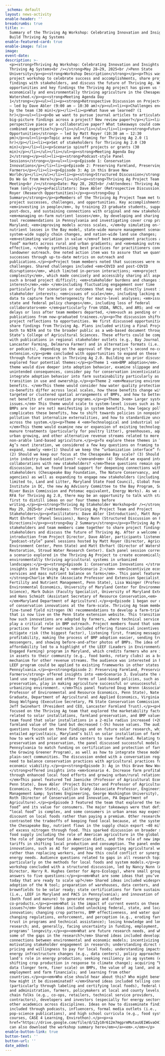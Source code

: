 ```yaml
---
_schema: default
layout: news-activity
enable-header: ''
breadcrumbs: true
title: >-
  Summary of the Thriving Ag Workshop: Celebrating Innovation and Insights to
  Build Thriving Ag Systems
enable-featured-card: true
enable-image: false
image:
event-date:
description: >-
  <p><strong>Thriving Ag Workshop: Celebrating Innovation and Insights to Build
  Thriving Ag Systems<br /></strong>May 28–29, 2025<br />Penn State
  University</p><p><strong>Workshop Description</strong></p><p>This was a final
  project workshop to celebrate success and accomplishments, share project
  findings with stakeholders, and discuss the future of Thriving Ag. We saw what
  opportunities and key findings the Thriving Ag project has given us for an
  economically and environmentally thriving agriculture in the Chesapeake Bay
  Watershed.</p><p><strong>Meeting Agenda Day
  1</strong></p><ul><li><p><strong>Retrospective Discussion on Project</strong>
  – led by Dave Abler (9:00 am – 10:30 am)</p><ul><li><p>Challenges encountered
  by the team (30 min)</p></li><li><p>What have we learned? (1
  hr)</p><ul><li><p>Do we want to pursue journal articles to articulate
  big-picture findings across a project? New review paper?</p></li><li><p>A
  perspective piece or a collaborative paper? What takeaways could come from the
  combined expertise?</p></li></ul></li></ul></li><li><p><strong>Future Research
  Opportunities</strong> – led by Matt Royer (10:30 am – 12:30
  pm)</p><ul><li><p>Topic area and framing for Thriving Ag 2.0 (1
  hr)</p></li><li><p>Set of stakeholders for Thriving Ag 2.0 (30
  min)</p></li><li><p>Scenario spinoff projects or grants (30
  min)</p></li></ul></li></ul><p><strong>Meeting Agenda Day
  2</strong></p><ol><li><p><strong>Podcast-style Panel
  Sessions</strong></p><ul><li><p>Episode 1: Conservation
  Innovations</p></li><li><p>Episode 2: Preserving Farmland, Preserving
  Farmers</p></li><li><p>Episode 3: Ag in this Brave New
  World</p></li></ul></li><li><p><strong>Structured Discussion</strong> – Where
  Do We Go from Here?</p></li></ol><p><strong>Thriving Ag Project Team
  Meeting<br /></strong>Date: May 28, 2025<br />Attendees: Thriving Ag Project
  Team (only)</p><p>Facilitators: Dave Abler (Retrospective Discussion) and Matt
  Royer (Research Opportunities)</p><p><strong>Day 1
  Summary</strong></p><p>Members of the Thriving Ag Project Team met to discuss
  project successes, challenges, and opportunities. Key accomplishments included
  <em>investing in people</em>, by training 23 graduate students, supporting 6
  post-docs, and sustaining connections with original and new stakeholders;
  <em>managing on-farm nutrient losses</em>, by developing and sharing nitrogen
  tool recommendations in Pennsylvania and investigating cover crop practices in
  Maryland; <em>improving models across scales, </em>by simulating on-farm
  nutrient losses in the Bay model, state-wide manure management scenarios,
  system-wide supply chain changes, and nation-wide land use changes;
  <em>estimating variation in value </em>of best management practices and “local
  food” markets across rural and urban gradients; and <em>making outreach more
  effective, </em>by synthesizing best practices for practitioners conducting
  landowner outreach. One noted action item was to assure that we quantify
  successes through up-to-date metrics on outreach and
  publications.</p><p>Project team members noted that successes were not without
  challenges. Shared challenges included <em>COVID and post-COVID
  disruptions</em>, which limited in-person interactions; <em>project
  complexity</em>, which made concisely and accessibly sharing all aspects of
  such a broad project difficult; <em>stakeholder burdens and changes in
  interest</em>,<em> </em>including fluctuating engagement over time
  particularly for scenarios or outcomes that may not directly invest in
  stakeholder interests; <em>issues of scale</em>, including lacking micro-level
  data to capture farm heterogeneity for macro-level analyses; <em>issues of
  state and federal policy changes</em>, including loss of federal
  collaborators<em> </em>particularly from USDA, NRCS, and ARS; and <em>outcome
  delays or loss after team members departed, </em>such as pending or shelved
  publications from now-graduated trainees.</p><p>The discussion shifted from
  project reflections to opportunities. We first discussed opportunities to
  share findings from Thriving Ag. Plans included writing a Final Project Report
  both to NIFA and to the broader public as a web-based document through Penn
  State’s College of Agricultural Sciences. These efforts could be complemented
  with publications in regional stakeholder outlets (e.g., Bay Journal,
  Lancaster Farming, Delmarva Farmer) and in alternative formats (i.e., videos
  or podcasts), depending on the approval of the project’s second no-cost
  extension.</p><p>We concluded with opportunities to expand on these findings
  through future research in Thriving Ag 2.0. Building on prior discussions, we
  explored four potential themes:</p><p>Theme 1 <em>BMP adoption</em>. This
  theme would dive deeper into adoption behavior, examine slippage and
  unintended consequences, consider pay for conservation incentivization, and
  integrate adoption behavior into farm sustainability particularly as lands
  transition in use and ownership.</p><p>Theme 2 <em>Measuring environmental
  benefits. </em>This theme would consider how water quality protection and
  co-benefits differ across local scales, how these benefits change with
  targeted or clustered spatial arrangements of BMPs, and how to better quantify
  net benefits of conservation programs.</p><p>Theme 3<em> Larger systemic
  issues.</em> This theme would scale to system-level issues such as how locals
  BMPs are (or are not) manifesting in system benefits, how legacy pollution
  complicates these benefits, how to shift towards policies in nonpoint source
  pollution that internalize externalities, and how to standardize uncertainty
  across the system.</p><p>Theme 4 <em>Technological and industrial solutions.
  </em>This theme would examine new or expansion of existing technology such as
  manure treatments (particularly for poultry litter), greenhouses, aquaculture,
  urban growing, and other alternative revenue streams related to more niche or
  non-arable land-based agriculture.</p><p>To explore these themes in Thriving
  Ag’s next iteration, we considered a few key questions on framing to keep or
  expand, namely <em>(1) Should we keep the “urbanization interface” framing?
  (2) Should we keep our focus at the Chesapeake Bay scale? (3) Should we expand
  into industry-based solutions? </em>and<em> (4) Should we expand into
  collaborations with new stakeholders? </em>These questions remain open for
  discussion, but we found broad support for deepening connections with existing
  stakeholders (Chesapeake Bay Foundation, The Nature Conservancy, and state
  agencies) as well as expanding to engage new stakeholders (including, but not
  limited to, Land and Litter, Maryland State Food Council, Global Food
  Institute in DC, the new Ag Advisory Committee to the Bay Program, Susquehanna
  River Basin Commission and Potomac equivalent, Energy Works). As we await the
  RFA for Thriving Ag 2.0, there may be an opportunity to talk with stakeholders
  first to distill ideas on our four themes before
  writing.</p><p><strong>Thriving Ag Stakeholder Workshop<br /></strong>Date:
  May 29, 2025<br />Attendees: Thriving Ag Project Team and Project
  Stakeholders</p><p>Facilitators: Dave Abler (Introduction), Matt Royer &amp;
  Matt Ehrhart (Panel Sessions), Nancy Nunn (Structured Discussion on Future
  Directions)</p><p><strong>Day 2 Summary</strong></p><p>Thriving Ag Project
  stakeholders and team members came together to share project findings with
  stakeholders and discuss the future of Thriving Ag. After a welcome and
  introduction from Project Director, Dave Abler, participants listened to three
  “podcast-style” panel sessions hosted by Matt Royer (Director, Agriculture and
  Environment Center, Penn State) and Matt Ehrhart (Director of Watershed
  Restoration, Stroud Water Research Center). Each panel session corresponded to
  a scenario explored in the Thriving Ag Project to create economically and
  environmentally thriving agricultural systems in urbanized
  landscapes:</p><p><strong>Episode 1: Conservation Innovations </strong>offered
  insights into Thriving Ag’s <em>Scenario 2:</em> <em>Incentivize ecosystems
  services and mass nutrient balance on farms</em>. This panel featured<strong>
  </strong>Charlie White (Associate Professor and Extension Specialist, Soil
  Fertility and Nutrient Management, Penn State), Lisa Wainger (Professor of
  Environmental Economics, University of Maryland Center for Environmental
  Science), Mark Dubin (Faculty Specialist, University of Maryland Extension),
  and Hans Schmidt (Assistant Secretary of Resource Conservation,<em>
  </em>Maryland Department of Agriculture).</p><p>Episode 1 began our discussion
  of conservation innovations at the farm-scale. Thriving Ag team members
  fine-tuned field nitrogen (N) recommendations to develop a farm-trialed N tool
  that is now live on the Penn State extension website. This transitioned into
  how such innovations are adopted by farmers, where technical service providers
  play a critical role in BMP outreach. Project members found that some best
  practices for farmer outreach included offering financial incentives to
  mitigate risk (the biggest factor), listening first, framing messaging around
  profitability, making the process of BMP adoption easier, sending trusted
  messengers, and showing before-and-after photos of BMPs. The idea of BMP
  affordability led to a highlight of the LEEF (Leaders in Environmentally
  Engaged Farming) program in Maryland, which credits farmers who are investing
  in assets to their community (e.g., food banks, rotary clubs) as a branding
  mechanism for other revenue streams. The audience was interested in how the
  LEEF program could be applied to existing frameworks in other states like
  Pennsylvania.</p><p><strong>Episode 2: Preserving Farmland, Preserving
  Farmers</strong> offered insights into <em>Scenario 3. Evaluate the role that
  land use regulations and other forms of land-based policies, such as farmland
  preservation, play in making agriculture successful or unsuccessful in an
  urbanizing environment. </em>This panel featured Doug Wrenn (Associate
  Professor of Environmental and Resource Economics, Penn State), Nate Hu (PhD
  Graduate, Department of Agricultural and Applied Economics, Virginia Tech),
  Doug Wolfgang (Executive Secretary, PA State Conservation Commission), and
  Jeff Swinehart (President and CEO, Lancaster Farmland Trust).</p><p>Episode 2
  focused on the Thriving Ag team that explored the marketability factors
  related to solar installations, farmland preservation, and BMP values. The
  team found that solar installations in a 2-mile radius increased (+20%)
  farmland value of the land but decreased (-5%) house values. The audience
  questions focused on these findings and on future solar research, which
  entailed agrivoltaics, Maryland’s bill on solar installation of farmland, and
  how to work with solar and data centers to save farmland. Relating to farmland
  preservation and preservation, the panel discussed successful models in
  Pennsylvania to match funding on certification and protection of farms (e.g.,
  the Growing Greener Program), as well as how to integrate these models with
  plain-sect communities. The discussion ended with a conversation regarding the
  need to balance conservation practices with agricultural practices for
  economic viability.</p><p><strong>Episode 3: Ag in this Brave New World
  </strong>offered insights into <em>Scenario 4. Increase farm profitability
  through enhanced local food efforts and growing urban/rural relationships.
  </em>This panel featured Ted Jaenicke (Professor of Agricultural Economics,
  Penn State), Dave Abler (Project Director and Professor of Agricultural
  Economics, Penn State), Caitlin Grady (Associate Professor, Engineering
  Management &amp; Systems Engineering, George Washington University), and Mike
  Roth (Director of Conservation and Innovation, PA Department of
  Agriculture).</p><p>Episode 3 featured the team that explored the term “local
  food” and its value for consumers. The major takeaways were that defining
  “local food” is complex, and some consumers in urban areas may expect a
  discount on local foods rather than paying a premium. Other researchers
  contrasted the tradeoffs of keeping food local because, at the system-level in
  the Chesapeake Bay, nutrient flows in the supply chain export ~40 million tons
  of excess nitrogen through food. This sparked discussion on broader systems of
  food supply including the role of American agriculture in the global market,
  the role of imported food in American diets, and the role of new import
  tariffs in shifting local production and consumption. The panel ended with new
  innovations, such as AI for augmenting and supporting agricultural workers
  rather than replacing workers, and how this could conflict or synergize with
  energy needs. Audience questions related to gaps in all research topics,
  particularly on the methods for local foods and system models.</p><p>The
  workshop concluded with a structured discussion, led by Nancy Nunn (Assistant
  Director, Harry R. Hughes Center for Agro-Ecology), where small groups wrote
  answers to five questions:</p><p><em>What are some ideas that you’ve heard
  today that are ready to scale up?</em> Shared ideas included widespread
  adoption of the N tool; preparation of warehouses, data centers, and
  brownfields to be solar ready; state certifications for farm sustainability
  (i.e., LEEF in Maryland and PACS in Pennsylvania); and innovation of waste
  (both food and manure) to generate energy and other
  co-products.</p><p><em>What is the impact of current events on these
  issues?</em> Shared ideas included unlocking federal, state, and local
  innovation; changing crop patterns, BMP effectiveness, and water quality;
  changing regulations, enforcement, and perception (e.g., eroding farmers’
  trust in programs and technical assistance); losing knowledge and long-term
  research; and, generally, facing uncertainty in funding, employment, and
  programs’ longevity.</p><p><em>What are future research needs, and what were
  some of the gaps in the research?</em> Shared ideas included developing
  connections between environmental and economic models; incentivizing and
  motivating stakeholder engagement in research; understanding direct sale
  pricing and willingness to pay for local foods; understanding impacts of
  energy infrastructure changes (e.g., data centers), policy approaches, and ag
  land’s role in energy production; seeking resiliency in ag systems (e.g.,
  shifting crop production in response to climate change); acquiring “better”
  data (longer term, finer scale) on BMPs, the value of ag land, and ag
  employment and farm financials; and learning from other
  countries.</p><p><em>Who else should hear about this? Who might benefit and
  how might it be disseminated? </em>Shared ideas included telling consumers
  (particularly through labeling and certifying local foods), federal USDA staff
  and administration, farmers, policymakers at local and county levels, supply
  chain folks (e.g., co-ops, retailers, technical service providers,
  contractors), developers and investors (especially for energy sectors), and
  other academics across disciplines. Ideas on how to disseminate findings
  included through podcasts, influencers, formal media outlets (i.e.,
  pop-science publications), and high school curricula (e.g., food system
  courses, CASE 4 Learning, Envirothon).</p><p><a
  href="https://drive.google.com/file/d/1Zy10r612m7mgprmMutauUEIWGvaO41xi/view?usp=sharing"><em>You
  can also download the workshop summary here</em></a><em>.</em></p>
enable-button-link: true
button-text: ''
button-url: ''
date_added:
---
```

